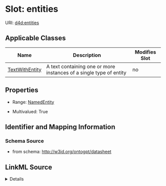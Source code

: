 

# Slot: entities

URI: [d4d:entities](http://w3id.org/ontogpt/datasheetentities)



<!-- no inheritance hierarchy -->





## Applicable Classes

| Name | Description | Modifies Slot |
| --- | --- | --- |
| [TextWithEntity](TextWithEntity.md) | A text containing one or more instances of a single type of entity |  no  |







## Properties

* Range: [NamedEntity](NamedEntity.md)

* Multivalued: True





## Identifier and Mapping Information







### Schema Source


* from schema: http://w3id.org/ontogpt/datasheet




## LinkML Source

<details>
```yaml
name: entities
from_schema: http://w3id.org/ontogpt/datasheet
rank: 1000
multivalued: true
alias: entities
owner: TextWithEntity
domain_of:
- TextWithEntity
range: NamedEntity

```
</details>